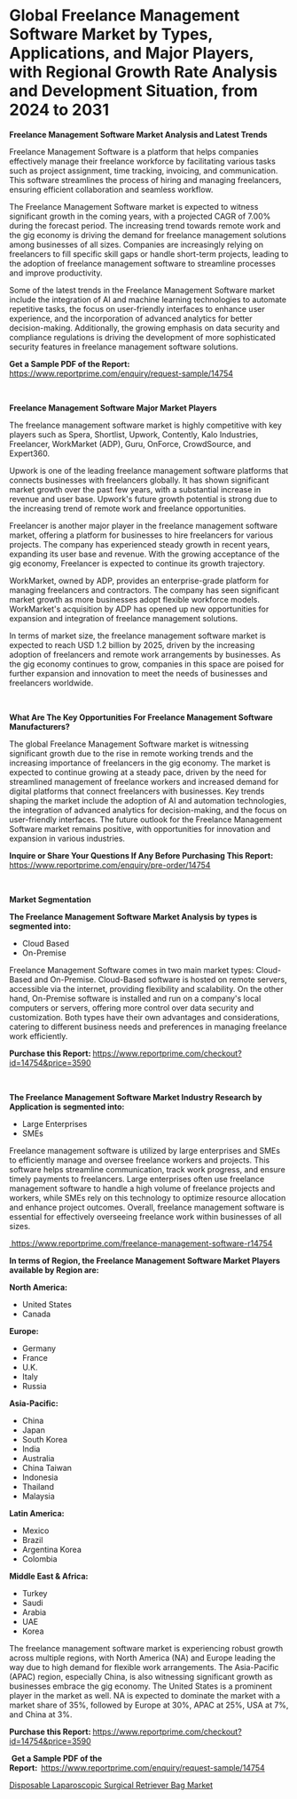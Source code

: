 <p><h1>Global Freelance Management Software Market by Types, Applications, and Major Players, with Regional Growth Rate Analysis and Development Situation, from 2024 to 2031</h1></p><p><strong>Freelance Management Software Market Analysis and Latest Trends</strong></p>
<p><p>Freelance Management Software is a platform that helps companies effectively manage their freelance workforce by facilitating various tasks such as project assignment, time tracking, invoicing, and communication. This software streamlines the process of hiring and managing freelancers, ensuring efficient collaboration and seamless workflow.</p><p>The Freelance Management Software market is expected to witness significant growth in the coming years, with a projected CAGR of 7.00% during the forecast period. The increasing trend towards remote work and the gig economy is driving the demand for freelance management solutions among businesses of all sizes. Companies are increasingly relying on freelancers to fill specific skill gaps or handle short-term projects, leading to the adoption of freelance management software to streamline processes and improve productivity.</p><p>Some of the latest trends in the Freelance Management Software market include the integration of AI and machine learning technologies to automate repetitive tasks, the focus on user-friendly interfaces to enhance user experience, and the incorporation of advanced analytics for better decision-making. Additionally, the growing emphasis on data security and compliance regulations is driving the development of more sophisticated security features in freelance management software solutions.</p></p>
<p><strong>Get a Sample PDF of the Report:&nbsp;</strong> <a href="https://www.reportprime.com/enquiry/request-sample/14754">https://www.reportprime.com/enquiry/request-sample/14754</a></p>
<p>&nbsp;</p>
<p><strong>Freelance Management Software Major Market Players</strong></p>
<p><p>The freelance management software market is highly competitive with key players such as Spera, Shortlist, Upwork, Contently, Kalo Industries, Freelancer, WorkMarket (ADP), Guru, OnForce, CrowdSource, and Expert360. </p><p>Upwork is one of the leading freelance management software platforms that connects businesses with freelancers globally. It has shown significant market growth over the past few years, with a substantial increase in revenue and user base. Upwork's future growth potential is strong due to the increasing trend of remote work and freelance opportunities.</p><p>Freelancer is another major player in the freelance management software market, offering a platform for businesses to hire freelancers for various projects. The company has experienced steady growth in recent years, expanding its user base and revenue. With the growing acceptance of the gig economy, Freelancer is expected to continue its growth trajectory.</p><p>WorkMarket, owned by ADP, provides an enterprise-grade platform for managing freelancers and contractors. The company has seen significant market growth as more businesses adopt flexible workforce models. WorkMarket's acquisition by ADP has opened up new opportunities for expansion and integration of freelance management solutions.</p><p>In terms of market size, the freelance management software market is expected to reach USD 1.2 billion by 2025, driven by the increasing adoption of freelancers and remote work arrangements by businesses. As the gig economy continues to grow, companies in this space are poised for further expansion and innovation to meet the needs of businesses and freelancers worldwide.</p></p>
<p>&nbsp;</p>
<p><strong>What Are The Key Opportunities For Freelance Management Software Manufacturers?</strong></p>
<p><p>The global Freelance Management Software market is witnessing significant growth due to the rise in remote working trends and the increasing importance of freelancers in the gig economy. The market is expected to continue growing at a steady pace, driven by the need for streamlined management of freelance workers and increased demand for digital platforms that connect freelancers with businesses. Key trends shaping the market include the adoption of AI and automation technologies, the integration of advanced analytics for decision-making, and the focus on user-friendly interfaces. The future outlook for the Freelance Management Software market remains positive, with opportunities for innovation and expansion in various industries.</p></p>
<p><strong>Inquire or Share Your Questions If Any Before Purchasing This Report:</strong> <a href="https://www.reportprime.com/enquiry/pre-order/14754">https://www.reportprime.com/enquiry/pre-order/14754</a></p>
<p>&nbsp;</p>
<p><strong>Market Segmentation</strong></p>
<p><strong>The Freelance Management Software Market Analysis by types is segmented into:</strong></p>
<p><ul><li>Cloud Based</li><li>On-Premise</li></ul></p>
<p><p>Freelance Management Software comes in two main market types: Cloud-Based and On-Premise. Cloud-Based software is hosted on remote servers, accessible via the internet, providing flexibility and scalability. On the other hand, On-Premise software is installed and run on a company's local computers or servers, offering more control over data security and customization. Both types have their own advantages and considerations, catering to different business needs and preferences in managing freelance work efficiently.</p></p>
<p><strong>Purchase this Report:&nbsp;</strong><a href="https://www.reportprime.com/checkout?id=14754&price=3590">https://www.reportprime.com/checkout?id=14754&price=3590</a></p>
<p>&nbsp;</p>
<p><strong>The Freelance Management Software Market Industry Research by Application is segmented into:</strong></p>
<p><ul><li>Large Enterprises</li><li>SMEs</li></ul></p>
<p><p>Freelance management software is utilized by large enterprises and SMEs to efficiently manage and oversee freelance workers and projects. This software helps streamline communication, track work progress, and ensure timely payments to freelancers. Large enterprises often use freelance management software to handle a high volume of freelance projects and workers, while SMEs rely on this technology to optimize resource allocation and enhance project outcomes. Overall, freelance management software is essential for effectively overseeing freelance work within businesses of all sizes.</p></p>
<p><a href="https://www.reportprime.com/freelance-management-software-r14754">&nbsp;https://www.reportprime.com/freelance-management-software-r14754</a></p>
<p><strong>In terms of Region, the Freelance Management Software Market Players available by Region are:</strong></p>
<p>
    <p> <strong> North America: </strong>
        <ul>
            <li>United States</li>
            <li>Canada</li>
        </ul>
        </p> 
    <p> <strong> Europe: </strong>
        <ul>
            <li>Germany</li>
            <li>France</li>
            <li>U.K.</li>
            <li>Italy</li>
            <li>Russia</li>
        </ul>
        </p> 
    <p> <strong> Asia-Pacific: </strong>
        <ul>
            <li>China</li>
            <li>Japan</li>
            <li>South Korea</li>
            <li>India</li>
            <li>Australia</li>
            <li>China Taiwan</li>
            <li>Indonesia</li>
            <li>Thailand</li>
            <li>Malaysia</li>
        </ul>
        </p> 
    <p> <strong> Latin America: </strong>
        <ul>
            <li>Mexico</li>
            <li>Brazil</li>
            <li>Argentina Korea</li>
            <li>Colombia</li>
        </ul>
        </p> 
    <p> <strong> Middle East & Africa: </strong>
        <ul>
            <li>Turkey</li>
            <li>Saudi</li>
            <li>Arabia</li>
            <li>UAE</li>
            <li>Korea</li>
        </ul>
    </p>
    </p>
<p><p>The freelance management software market is experiencing robust growth across multiple regions, with North America (NA) and Europe leading the way due to high demand for flexible work arrangements. The Asia-Pacific (APAC) region, especially China, is also witnessing significant growth as businesses embrace the gig economy. The United States is a prominent player in the market as well. NA is expected to dominate the market with a market share of 35%, followed by Europe at 30%, APAC at 25%, USA at 7%, and China at 3%.</p></p>
<p><strong>Purchase this Report: </strong><a href="https://www.reportprime.com/checkout?id=14754&price=3590">https://www.reportprime.com/checkout?id=14754&price=3590</a></p>
<p>&nbsp;<strong>Get a Sample PDF of the Report:&nbsp;&nbsp;</strong><a href="https://www.reportprime.com/enquiry/request-sample/14754">https://www.reportprime.com/enquiry/request-sample/14754</a></p>
<p><strong></strong></p>
<p><p><a href="https://view.publitas.com/reportprime-1/disposable-laparoscopic-surgical-retriever-bag-market-research-report-its-history-and-forecast-2024-to-2031/">Disposable Laparoscopic Surgical Retriever Bag Market</a></p></p>